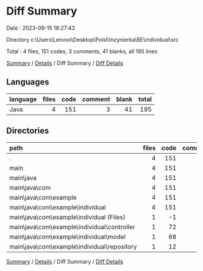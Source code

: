 # Diff Summary

Date : 2023-09-15 18:27:43

Directory c:\\Users\\Lenovo\\Desktop\\Polsl\\Inzynierka\\BE\\individual\\src

Total : 4 files,  151 codes, 3 comments, 41 blanks, all 195 lines

[Summary](results.md) / [Details](details.md) / Diff Summary / [Diff Details](diff-details.md)

## Languages
| language | files | code | comment | blank | total |
| :--- | ---: | ---: | ---: | ---: | ---: |
| Java | 4 | 151 | 3 | 41 | 195 |

## Directories
| path | files | code | comment | blank | total |
| :--- | ---: | ---: | ---: | ---: | ---: |
| . | 4 | 151 | 3 | 41 | 195 |
| main | 4 | 151 | 3 | 41 | 195 |
| main\\java | 4 | 151 | 3 | 41 | 195 |
| main\\java\\com | 4 | 151 | 3 | 41 | 195 |
| main\\java\\com\\example | 4 | 151 | 3 | 41 | 195 |
| main\\java\\com\\example\\individual | 4 | 151 | 3 | 41 | 195 |
| main\\java\\com\\example\\individual (Files) | 1 | -1 | 0 | 0 | -1 |
| main\\java\\com\\example\\individual\\controller | 1 | 72 | 1 | 15 | 88 |
| main\\java\\com\\example\\individual\\model | 1 | 68 | 2 | 20 | 90 |
| main\\java\\com\\example\\individual\\repository | 1 | 12 | 0 | 6 | 18 |

[Summary](results.md) / [Details](details.md) / Diff Summary / [Diff Details](diff-details.md)